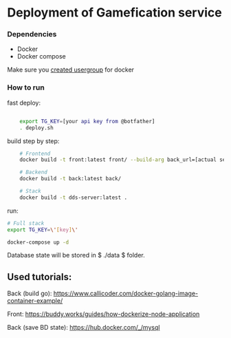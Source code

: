 # Deployment of Gamefication service


### Dependencies
* Docker
* Docker compose

Make sure you [created usergroup](https://docs.docker.com/install/linux/linux-postinstall/#manage-docker-as-a-non-root-user) for docker

### How to run

fast deploy:
```bash

	export TG_KEY=[your api key from @botfather]
	. deploy.sh
```


build step by step:

``` bash
	# Frontend
	docker build -t front:latest front/ --build-arg back_url=[actual server url]

	# Backend
	docker build -t back:latest back/

	# Stack
	docker build -t dds-server:latest . 
```


run:

```bash
# Full stack
export TG_KEY=\'[key]\'

docker-compose up -d
```

Database state will be stored in $ ./data $ folder.

## Used tutorials:

Back (build go):
https://www.callicoder.com/docker-golang-image-container-example/

Front:
https://buddy.works/guides/how-dockerize-node-application

Back (save BD state):
https://hub.docker.com/_/mysql
